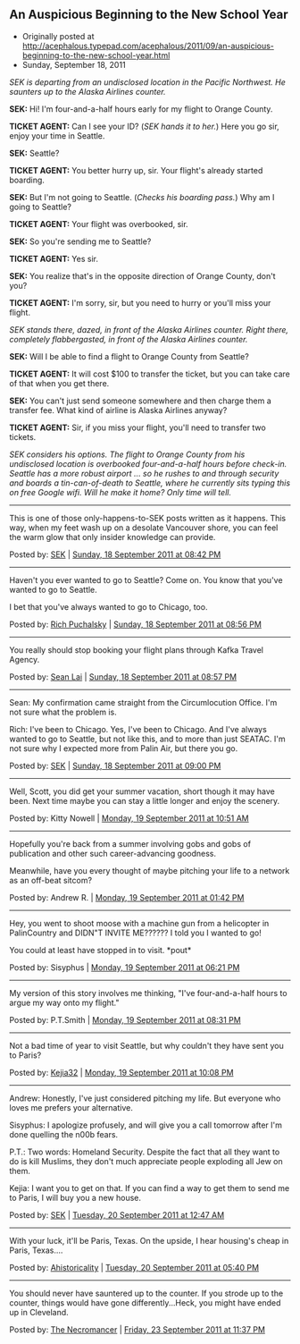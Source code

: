 ## An Auspicious Beginning to the New School Year

 * Originally posted at http://acephalous.typepad.com/acephalous/2011/09/an-auspicious-beginning-to-the-new-school-year.html
 * Sunday, September 18, 2011

_SEK is departing from an undisclosed location in the Pacific Northwest.  He saunters up to the Alaska Airlines counter._

**SEK:** Hi!  I'm four-and-a-half hours early for my flight to Orange County.

**TICKET AGENT:** Can I see your ID?  (_SEK hands it to her._)  Here you go sir, enjoy your time in Seattle.

**SEK:** Seattle?

**TICKET AGENT:** You better hurry up, sir.  Your flight's already started boarding.

**SEK:** But I'm not going to Seattle.  (_Checks his boarding pass._)  Why am I going to Seattle?

**TICKET AGENT:** Your flight was overbooked, sir.

**SEK:** So you're sending me to Seattle?

**TICKET AGENT:** Yes sir.

**SEK:** You realize that's in the opposite direction of Orange County, don't you?

**TICKET AGENT:** I'm sorry, sir, but you need to hurry or you'll miss your flight.

_SEK stands there, dazed, in front of the Alaska Airlines counter.  Right there, completely flabbergasted, in front of the Alaska Airlines counter._

**SEK:** Will I be able to find a flight to Orange County from Seattle?

**TICKET AGENT:** It will cost $100 to transfer the ticket, but you can take care of that when you get there.

**SEK:** You can't just send someone somewhere and then charge them a transfer fee.  What kind of airline is Alaska Airlines anyway?

**TICKET AGENT:** Sir, if you miss your flight, you'll need to transfer two tickets.

_SEK considers his options.  The flight to Orange County from his undisclosed location is overbooked four-and-a-half hours before check-in.  Seattle has a more robust airport ... so he rushes to and through security and boards a tin-can-of-death to Seattle, where he currently sits typing this on free Google wifi.  Will he make it home?  Only time will tell._

* * *

This is one of those only-happens-to-SEK posts written as it happens. This way, when my feet wash up on a desolate Vancouver shore, you can feel the warm glow that only insider knowledge can provide.

Posted by: [SEK](http://acephalous.typepad.com/) | [Sunday, 18 September 2011 at 08:42 PM](http://acephalous.typepad.com/acephalous/2011/09/an-auspicious-beginning-to-the-new-school-year.html?cid=6a00d8341c2df453ef015391b6abff970b#comment-6a00d8341c2df453ef015391b6abff970b)

* * *

Haven't you ever wanted to go to Seattle?  Come on.  You know that you've wanted to go to Seattle.

I bet that you've always wanted to go to Chicago, too.

Posted by: [Rich Puchalsky](http://rpuchalsky.blogspot.com) | [Sunday, 18 September 2011 at 08:56 PM](http://acephalous.typepad.com/acephalous/2011/09/an-auspicious-beginning-to-the-new-school-year.html?cid=6a00d8341c2df453ef015391b6b75d970b#comment-6a00d8341c2df453ef015391b6b75d970b)

* * *

You really should stop booking your flight plans through Kafka Travel Agency.

Posted by: [Sean Lai](http://assaultofsustainedthinking.wordpress.com) | [Sunday, 18 September 2011 at 08:57 PM](http://acephalous.typepad.com/acephalous/2011/09/an-auspicious-beginning-to-the-new-school-year.html?cid=6a00d8341c2df453ef015391b6b7d9970b#comment-6a00d8341c2df453ef015391b6b7d9970b)

* * *

Sean: My confirmation came straight from the Circumlocution Office.  I'm not sure what the problem is.

Rich: I've been to Chicago.  Yes, I've been to Chicago.  And I've always wanted to go to Seattle, but not like this, and to more than just SEATAC.  I'm not sure why I expected more from Palin Air, but there you go.

Posted by: [SEK](http://acephalous.typepad.com/) | [Sunday, 18 September 2011 at 09:00 PM](http://acephalous.typepad.com/acephalous/2011/09/an-auspicious-beginning-to-the-new-school-year.html?cid=6a00d8341c2df453ef01543589f254970c#comment-6a00d8341c2df453ef01543589f254970c)

* * *

Well, Scott, you did get your summer vacation, short though it may have been. Next time maybe you can stay a little longer and enjoy the scenery.

Posted by: Kitty Nowell | [Monday, 19 September 2011 at 10:51 AM](http://acephalous.typepad.com/acephalous/2011/09/an-auspicious-beginning-to-the-new-school-year.html?cid=6a00d8341c2df453ef014e8bad833b970d#comment-6a00d8341c2df453ef014e8bad833b970d)

* * *

Hopefully you're back from a summer involving gobs and gobs of publication and other such career-advancing goodness.

Meanwhile, have you every thought of maybe pitching your life to a network as an off-beat sitcom?

Posted by: Andrew R. | [Monday, 19 September 2011 at 01:42 PM](http://acephalous.typepad.com/acephalous/2011/09/an-auspicious-beginning-to-the-new-school-year.html?cid=6a00d8341c2df453ef015391ba8b73970b#comment-6a00d8341c2df453ef015391ba8b73970b)

* * *

Hey, you went to shoot moose with a machine gun from a helicopter in PalinCountry and DIDN"T INVITE ME?????? I told you I wanted to go! 

You could at least have stopped in to visit. \*pout\*

Posted by: Sisyphus | [Monday, 19 September 2011 at 06:21 PM](http://acephalous.typepad.com/acephalous/2011/09/an-auspicious-beginning-to-the-new-school-year.html?cid=6a00d8341c2df453ef0154358f0a3d970c#comment-6a00d8341c2df453ef0154358f0a3d970c)

* * *

My version of this story involves me thinking, "I've four-and-a-half hours to argue my way onto my flight."

Posted by: P.T.Smith | [Monday, 19 September 2011 at 08:31 PM](http://acephalous.typepad.com/acephalous/2011/09/an-auspicious-beginning-to-the-new-school-year.html?cid=6a00d8341c2df453ef015391bc4682970b#comment-6a00d8341c2df453ef015391bc4682970b)

* * *

Not a bad time of year to visit Seattle, but why couldn't they have sent you to Paris?

Posted by: [Kejia32](http://profile.typepad.com/kejia32) | [Monday, 19 September 2011 at 10:08 PM](http://acephalous.typepad.com/acephalous/2011/09/an-auspicious-beginning-to-the-new-school-year.html?cid=6a00d8341c2df453ef015391bcab0e970b#comment-6a00d8341c2df453ef015391bcab0e970b)

* * *

Andrew: Honestly, I've just considered pitching my life.  But everyone who loves me prefers your alternative.

Sisyphus: I apologize profusely, and will give you a call tomorrow after I'm done quelling the n00b fears.

P.T.: Two words: Homeland Security.  Despite the fact that all they want to do is kill Muslims, they don't much appreciate people exploding all Jew on them.

Kejia: I want you to get on that.  If you can find a way to get them to send me to Paris, I will buy you a new house.

Posted by: [SEK](http://acephalous.typepad.com/) | [Tuesday, 20 September 2011 at 12:47 AM](http://acephalous.typepad.com/acephalous/2011/09/an-auspicious-beginning-to-the-new-school-year.html?cid=6a00d8341c2df453ef014e8bb0f566970d#comment-6a00d8341c2df453ef014e8bb0f566970d)

* * *

With your luck, it'll be Paris, Texas. On the upside, I hear housing's cheap in Paris, Texas....

Posted by: [Ahistoricality](http://ahistoricality.blogspot.com) | [Tuesday, 20 September 2011 at 05:40 PM](http://acephalous.typepad.com/acephalous/2011/09/an-auspicious-beginning-to-the-new-school-year.html?cid=6a00d8341c2df453ef015391c1d945970b#comment-6a00d8341c2df453ef015391c1d945970b)

* * *

You should never have sauntered up to the counter. If you strode up to the counter, things would have gone differently...Heck, you might have ended up in Cleveland.

Posted by: [The Necromancer](http://thenecromancer.wordpress.com) | [Friday, 23 September 2011 at 11:37 PM](http://acephalous.typepad.com/acephalous/2011/09/an-auspicious-beginning-to-the-new-school-year.html?cid=6a00d8341c2df453ef015435a89cfc970c#comment-6a00d8341c2df453ef015435a89cfc970c)


